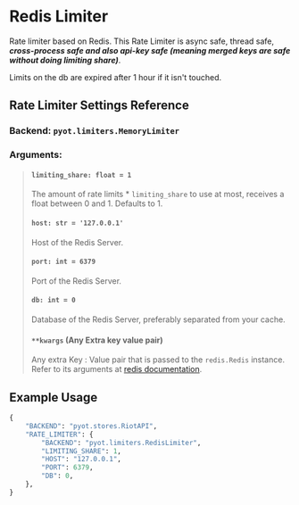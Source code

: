# Redis Limiter

Rate limiter based on Redis. This Rate Limiter is async safe, thread safe, **_cross-process safe and also api-key safe (meaning merged keys are safe without doing limiting share)_**.

Limits on the db are expired after 1 hour if it isn't touched.

## Rate Limiter Settings Reference
### Backend: `pyot.limiters.MemoryLimiter`
### Arguments:
> #### `limiting_share: float = 1`
> The amount of rate limits * `limiting_share` to use at most, receives a float between 0 and 1. Defaults to 1.
> #### `host: str = '127.0.0.1'`
> Host of the Redis Server.
> #### `port: int = 6379`
> Port of the Redis Server.
> #### `db: int = 0`
> Database of the Redis Server, preferably separated from your cache.
> #### `**kwargs` (Any Extra key value pair)
> Any extra Key : Value pair that is passed to the `redis.Redis` instance. Refer to its arguments at [redis documentation](https://redis-py.readthedocs.io/en/stable/).

## Example Usage

```python
{
    "BACKEND": "pyot.stores.RiotAPI",
    "RATE_LIMITER": {
        "BACKEND": "pyot.limiters.RedisLimiter",
        "LIMITING_SHARE": 1,
        "HOST": "127.0.0.1",
        "PORT": 6379,
        "DB": 0,
    },
}
```
